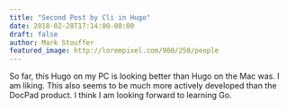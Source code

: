 ```yaml
---
title: "Second Post by Cli in Hugo"
date: 2018-02-28T17:14:00-08:00
draft: false
author: Mark Stouffer
featured_image: http://lorempixel.com/900/250/people
---
```


So far, this Hugo on my PC is looking better than Hugo on the Mac was. I am liking. This also seems to be much more actively developed than the DocPad product. I think I am looking forward to learning Go.
